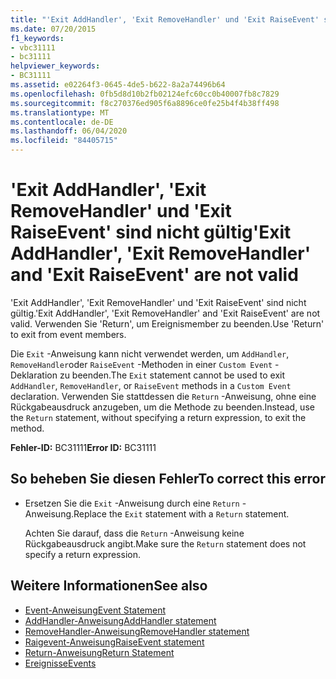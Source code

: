 ```yaml
---
title: "'Exit AddHandler', 'Exit RemoveHandler' und 'Exit RaiseEvent' sind nicht gültig"
ms.date: 07/20/2015
f1_keywords:
- vbc31111
- bc31111
helpviewer_keywords:
- BC31111
ms.assetid: e02264f3-0645-4de5-b622-8a2a74496b64
ms.openlocfilehash: 0fb5d8d10b2fb02124efc60cc0b40007fb8c7829
ms.sourcegitcommit: f8c270376ed905f6a8896ce0fe25b4f4b38ff498
ms.translationtype: MT
ms.contentlocale: de-DE
ms.lasthandoff: 06/04/2020
ms.locfileid: "84405715"
---
```

# <a name="exit-addhandler-exit-removehandler-and-exit-raiseevent-are-not-valid"></a><span data-ttu-id="568aa-102">'Exit AddHandler', 'Exit RemoveHandler' und 'Exit RaiseEvent' sind nicht gültig</span><span class="sxs-lookup"><span data-stu-id="568aa-102">'Exit AddHandler', 'Exit RemoveHandler' and 'Exit RaiseEvent' are not valid</span></span>
<span data-ttu-id="568aa-103">'Exit AddHandler', 'Exit RemoveHandler' und 'Exit RaiseEvent' sind nicht gültig.</span><span class="sxs-lookup"><span data-stu-id="568aa-103">'Exit AddHandler', 'Exit RemoveHandler' and 'Exit RaiseEvent' are not valid.</span></span> <span data-ttu-id="568aa-104">Verwenden Sie 'Return', um Ereignismember zu beenden.</span><span class="sxs-lookup"><span data-stu-id="568aa-104">Use 'Return' to exit from event members.</span></span>  
  
 <span data-ttu-id="568aa-105">Die `Exit` -Anweisung kann nicht verwendet werden, um `AddHandler`, `RemoveHandler`oder `RaiseEvent` -Methoden in einer `Custom Event` -Deklaration zu beenden.</span><span class="sxs-lookup"><span data-stu-id="568aa-105">The `Exit` statement cannot be used to exit `AddHandler`, `RemoveHandler`, or `RaiseEvent` methods in a `Custom Event` declaration.</span></span> <span data-ttu-id="568aa-106">Verwenden Sie stattdessen die `Return` -Anweisung, ohne eine Rückgabeausdruck anzugeben, um die Methode zu beenden.</span><span class="sxs-lookup"><span data-stu-id="568aa-106">Instead, use the `Return` statement, without specifying a return expression, to exit the method.</span></span>  
  
 <span data-ttu-id="568aa-107">**Fehler-ID:** BC31111</span><span class="sxs-lookup"><span data-stu-id="568aa-107">**Error ID:** BC31111</span></span>  
  
## <a name="to-correct-this-error"></a><span data-ttu-id="568aa-108">So beheben Sie diesen Fehler</span><span class="sxs-lookup"><span data-stu-id="568aa-108">To correct this error</span></span>  
  
- <span data-ttu-id="568aa-109">Ersetzen Sie die `Exit` -Anweisung durch eine `Return` -Anweisung.</span><span class="sxs-lookup"><span data-stu-id="568aa-109">Replace the `Exit` statement with a `Return` statement.</span></span>  
  
     <span data-ttu-id="568aa-110">Achten Sie darauf, dass die `Return` -Anweisung keine Rückgabeausdruck angibt.</span><span class="sxs-lookup"><span data-stu-id="568aa-110">Make sure the `Return` statement does not specify a return expression.</span></span>  
  
## <a name="see-also"></a><span data-ttu-id="568aa-111">Weitere Informationen</span><span class="sxs-lookup"><span data-stu-id="568aa-111">See also</span></span>

- [<span data-ttu-id="568aa-112">Event-Anweisung</span><span class="sxs-lookup"><span data-stu-id="568aa-112">Event Statement</span></span>](../language-reference/statements/event-statement.md)
- [<span data-ttu-id="568aa-113">AddHandler-Anweisung</span><span class="sxs-lookup"><span data-stu-id="568aa-113">AddHandler statement</span></span>](../language-reference/statements/addhandler-statement.md)
- [<span data-ttu-id="568aa-114">RemoveHandler-Anweisung</span><span class="sxs-lookup"><span data-stu-id="568aa-114">RemoveHandler statement</span></span>](../language-reference/statements/removehandler-statement.md)
- [<span data-ttu-id="568aa-115">Raigevent-Anweisung</span><span class="sxs-lookup"><span data-stu-id="568aa-115">RaiseEvent statement</span></span>](../language-reference/statements/raiseevent-statement.md)
- [<span data-ttu-id="568aa-116">Return-Anweisung</span><span class="sxs-lookup"><span data-stu-id="568aa-116">Return Statement</span></span>](../language-reference/statements/return-statement.md)
- [<span data-ttu-id="568aa-117">Ereignisse</span><span class="sxs-lookup"><span data-stu-id="568aa-117">Events</span></span>](../programming-guide/language-features/events/index.md)
